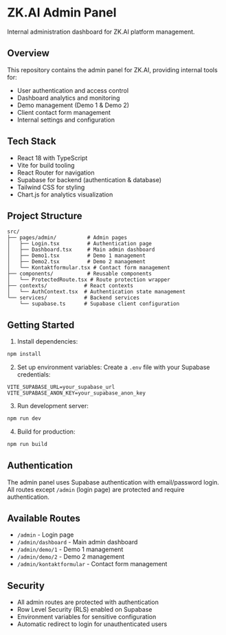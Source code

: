 # ZK.AI Admin Panel

Internal administration dashboard for ZK.AI platform management.

## Overview

This repository contains the admin panel for ZK.AI, providing internal tools for:
- User authentication and access control
- Dashboard analytics and monitoring
- Demo management (Demo 1 & Demo 2)
- Client contact form management
- Internal settings and configuration

## Tech Stack

- React 18 with TypeScript
- Vite for build tooling
- React Router for navigation
- Supabase for backend (authentication & database)
- Tailwind CSS for styling
- Chart.js for analytics visualization

## Project Structure

```
src/
├── pages/admin/          # Admin pages
│   ├── Login.tsx         # Authentication page
│   ├── Dashboard.tsx     # Main admin dashboard
│   ├── Demo1.tsx         # Demo 1 management
│   ├── Demo2.tsx         # Demo 2 management
│   └── Kontaktformular.tsx # Contact form management
├── components/           # Reusable components
│   └── ProtectedRoute.tsx # Route protection wrapper
├── contexts/            # React contexts
│   └── AuthContext.tsx  # Authentication state management
└── services/            # Backend services
    └── supabase.ts      # Supabase client configuration
```

## Getting Started

1. Install dependencies:
```bash
npm install
```

2. Set up environment variables:
Create a `.env` file with your Supabase credentials:
```
VITE_SUPABASE_URL=your_supabase_url
VITE_SUPABASE_ANON_KEY=your_supabase_anon_key
```

3. Run development server:
```bash
npm run dev
```

4. Build for production:
```bash
npm run build
```

## Authentication

The admin panel uses Supabase authentication with email/password login. All routes except `/admin` (login page) are protected and require authentication.

## Available Routes

- `/admin` - Login page
- `/admin/dashboard` - Main admin dashboard
- `/admin/demo/1` - Demo 1 management
- `/admin/demo/2` - Demo 2 management
- `/admin/kontaktformular` - Contact form management

## Security

- All admin routes are protected with authentication
- Row Level Security (RLS) enabled on Supabase
- Environment variables for sensitive configuration
- Automatic redirect to login for unauthenticated users